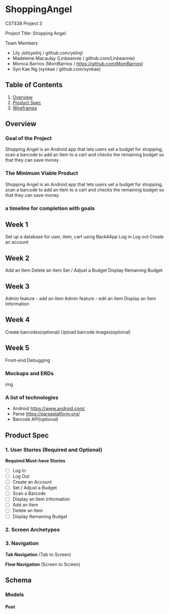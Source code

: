# ShoppingAngel
CST438 Project 3

Project Title: Shopping Angel

Team Members
- Lily Joh(yelinj / github.com/yelinj)
- Madeleine Macaulay (Linbeannie / github.com/Linbeannie)
- Monica Barrios (MoniBarrios / https://github.com/MoniBarrios)
- Syn Kae Ng (synkae / github.com/synkae)


## Table of Contents
1. [Overview](#Overview)
2. [Product Spec](#Product-Spec)
3. [Wireframes](#Wireframes)

## Overview
### Goal of the Project
Shopping Angel is an Android app that lets users set a budget for shopping, scan a barcode to add an item to a cart and checks the remaining budget so that they can save money.

### The Minimum Viable Product
Shopping Angel is an Android app that lets users set a budget for shopping, scan a barcode to add an item to a cart and checks the remaining budget so that they can save money.

### a timeline for completion with goals
## Week 1
Set up a database for user, item, cart using Back4App
Log in
Log out
Create an account

## Week 2
Add an Item
Delete an Item
Set / Adjust a Budget
Display Remaining Budget

## Week 3
Admin feature - add an item
Admin feature - edit an item
Display an Item Information

## Week 4
Create barcodes(optional)
Upload barcode images(optional)

## Week 5
Front-end
Debugging

### Mockups and ERDs
img

### A list of technologies
- Android
https://www.android.com/
- Parse
https://parseplatform.org/
- Barcode API(optional)

## Product Spec
### 1. User Stories (Required and Optional)

**Required Must-have Stories**
- [ ] Log In
- [ ] Log Out
- [ ] Create an Account
- [ ] Set / Adjust a Budget
- [ ] Scan a Barcode
- [ ] Display an Item Information
- [ ] Add an Item
- [ ] Delete an Item
- [ ] Display Remaining Budget

### 2. Screen Archetypes


### 3. Navigation

**Tab Navigation** (Tab to Screen)


**Flow Navigation** (Screen to Screen)



## Schema 
### Models
#### Post

